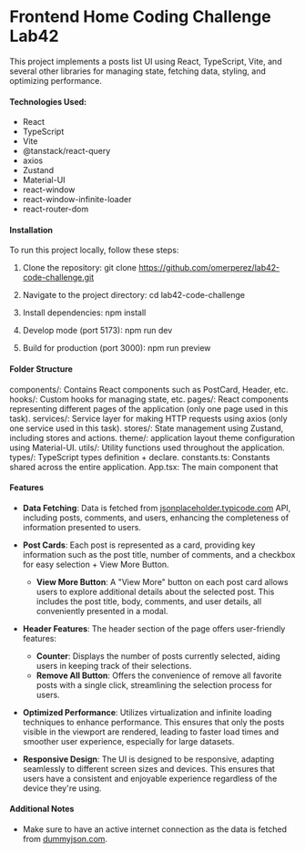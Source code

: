 # Frontend Home Coding Challenge Lab42

This project implements a posts list UI using React, TypeScript, Vite, and several other libraries for managing state, fetching data, styling, and optimizing performance.

#### Technologies Used:

- React
- TypeScript
- Vite
- @tanstack/react-query
- axios
- Zustand
- Material-UI
- react-window
- react-window-infinite-loader
- react-router-dom

#### Installation

To run this project locally, follow these steps:

1. Clone the repository:
   git clone https://github.com/omerperez/lab42-code-challenge.git

2. Navigate to the project directory:
   cd lab42-code-challenge

3. Install dependencies:
   npm install

4. Develop mode (port 5173):
   npm run dev

5. Build for production (port 3000):
   npm run preview

#### Folder Structure

components/: Contains React components such as PostCard, Header, etc.
hooks/: Custom hooks for managing state, etc.
pages/: React components representing different pages of the application (only one page used in this task).
services/: Service layer for making HTTP requests using axios (only one service used in this task).
stores/: State management using Zustand, including stores and actions.
theme/: application layout theme configuration using Material-UI.
utils/: Utility functions used throughout the application.
types/: TypeScript types definition + declare.
constants.ts: Constants shared across the entire application.
App.tsx: The main component that

#### Features

- **Data Fetching**: Data is fetched from [jsonplaceholder.typicode.com](https://jsonplaceholder.typicode.com) API, including posts, comments, and users, enhancing the completeness of information presented to users.

- **Post Cards**: Each post is represented as a card, providing key information such as the post title, number of comments, and a checkbox for easy selection + View More Button.

  - **View More Button**: A "View More" button on each post card allows users to explore additional details about the selected post. This includes the post title, body, comments, and user details, all conveniently presented in a modal.

- **Header Features**: The header section of the page offers user-friendly features:

  - **Counter**: Displays the number of posts currently selected, aiding users in keeping track of their selections.
  - **Remove All Button**: Offers the convenience of remove all favorite posts with a single click, streamlining the selection process for users.

- **Optimized Performance**: Utilizes virtualization and infinite loading techniques to enhance performance. This ensures that only the posts visible in the viewport are rendered, leading to faster load times and smoother user experience, especially for large datasets.

- **Responsive Design**: The UI is designed to be responsive, adapting seamlessly to different screen sizes and devices. This ensures that users have a consistent and enjoyable experience regardless of the device they're using.

#### Additional Notes

- Make sure to have an active internet connection as the data is fetched from [dummyjson.com](https://dummyjson.com/).
